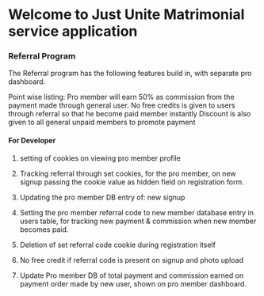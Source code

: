 # Welcome to Just Unite Matrimonial service application


### Referral Program

The Referral program has the following features build in, with separate pro dashboard.

Point wise listing:
Pro member will earn 50% as commission from the payment made through general user.
No free credits is given to users through referral so that he become paid member instantly
Discount is also given to all general unpaid members to promote payment

#### For Developer
1. setting of cookies on viewing pro member profile

2. Tracking referral through set cookies, for the pro member, on new signup
passing the cookie value as hidden field on registration form.

3. Updating the pro member DB entry of: new signup

4. Setting the pro member referral code to new member database entry in users table,
for tracking new payment & commission when new member becomes paid.

5. Deletion of set referral code cookie during registration itself

6. No free credit if referral code is present on signup and photo upload

7. Update Pro member DB of total payment and commission earned  on payment order
made by new user, shown on pro member dashboard.


